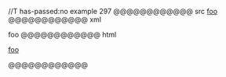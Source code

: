 //T has-passed:no
example 297
@@@@@@@@@@@@ src
[foo](/bar\* "ti\*tle")
@@@@@@@@@@@@ xml
<?xml version="1.0" encoding="UTF-8"?>
<!DOCTYPE document SYSTEM "CommonMark.dtd">
<document xmlns="http://commonmark.org/xml/1.0">
  <paragraph>
    <link destination="/bar*" title="ti*tle">
      <text>foo</text>
    </link>
  </paragraph>
</document>
@@@@@@@@@@@@ html
<p><a href="/bar*" title="ti*tle">foo</a></p>
@@@@@@@@@@@@
